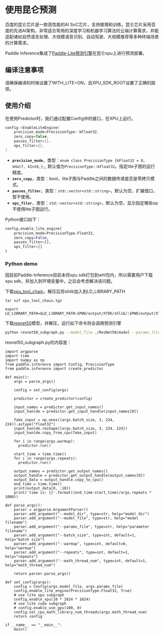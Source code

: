 # 使用昆仑预测

百度的昆仑芯⽚是⼀款⾼性能的AI SoC芯⽚，⽀持推理和训练。昆仑芯⽚采⽤百度的先进AI架构，⾮常适合常⽤的深度学习和机器学习算法的云端计算需求，并能适配诸如⾃然语⾔处理、⼤规模语⾳识别、⾃动驾驶、⼤规模推荐等多种终端场景的计算需求。

Paddle Inference集成了[Paddle-Lite预测引擎](https://paddle-lite.readthedocs.io/zh/latest/demo_guides/baidu_xpu.html)在昆仑xpu上进行预测部署。

## 编译注意事项

请确保编译的时候设置了WITH_LITE=ON，且XPU_SDK_ROOT设置了正确的路径。

## 使用介绍

在使用Predictor时，我们通过配置Config中的接口，在XPU上运行。

```c++
config->EnableLiteEngine(
    precision_mode=PrecisionType::kFloat32,
    zero_copy=false,
    passes_filter={},
    ops_filter={},
)
```

- **`precision_mode`**，类型：`enum class PrecisionType {kFloat32 = 0, kHalf, kInt8,};`, 默认值为`PrecisionType::kFloat32`。指定lite子图的运行精度。
- **`zero_copy`**，类型：bool，lite子图与Paddle之间的数据传递是否是零拷贝模式。
- **`passes_filter`**，类型：`std::vector<std::string>`，默认为空，扩展借口，暂不使用。
- **`ops_filer`**，类型：`std::vector<std::string>`，默认为空，显示指定哪些op不使用lite子图运行。

Python接口如下：

```python
config.enable_lite_engine(
    precision_mode=PrecisionType.Float32,
    zero_copy=False,
    passes_filter=[],
    ops_filter=[]
)
```

### Python demo

因目前Paddle-Inference目前未将xpu sdk打包到whl包内，所以需要用户下载xpu sdk，并加入到环境变量中，之后会考虑解决该问题。

下载[xpu_tool_chain](https://paddle-inference-dist.bj.bcebos.com/inference_demo/xpu_tool_chain.tgz)，解压后将shlib加入到LD_LIBRARY_PATH

```
tar xzf xpu_tool_chain.tgz
```
```
export LD_LIBRARY_PATH=$LD_LIBRARY_PATH:$PWD/output/XTDK/shlib/:$PWD/output/XTDK/runtime/shlib/
```

下载[resnet50](https://paddle-inference-dist.bj.bcebos.com/inference_demo/python/resnet50/ResNet50.tar.gz)模型，并解压，运行如下命令将会调用预测引擎

```bash
python resnet50_subgraph.py --model_file ./ResNet50/model --params_file ./ResNet50/params
```

resnet50_subgraph.py的内容是：

```
import argparse
import time
import numpy as np
from paddle.inference import Config, PrecisionType
from paddle.inference import create_predictor

def main():
    args = parse_args()

    config = set_config(args)

    predictor = create_predictor(config)

    input_names = predictor.get_input_names()
    input_hanlde = predictor.get_input_handle(input_names[0])

    fake_input = np.ones((args.batch_size, 3, 224, 224)).astype("float32")
    input_hanlde.reshape([args.batch_size, 3, 224, 224])
    input_hanlde.copy_from_cpu(fake_input)

    for i in range(args.warmup):
      predictor.run()

    start_time = time.time()
    for i in range(args.repeats):
      predictor.run()

    output_names = predictor.get_output_names()
    output_handle = predictor.get_output_handle(output_names[0])
    output_data = output_handle.copy_to_cpu()
    end_time = time.time()
    print(output_data[0, :10])
    print('time is: {}'.format((end_time-start_time)/args.repeats * 1000))

def parse_args():
    parser = argparse.ArgumentParser()
    parser.add_argument("--model_dir", type=str, help="model dir")
    parser.add_argument("--model_file", type=str, help="model filename")
    parser.add_argument("--params_file", type=str, help="parameter filename")
    parser.add_argument("--batch_size", type=int, default=1, help="batch size")
    parser.add_argument("--warmup", type=int, default=0, help="warmup")
    parser.add_argument("--repeats", type=int, default=1, help="repeats")
    parser.add_argument("--math_thread_num", type=int, default=1, help="math_thread_num")

    return parser.parse_args()

def set_config(args):
    config = Config(args.model_file, args.params_file)
    config.enable_lite_engine(PrecisionType.Float32, True)
    # use lite xpu subgraph
    config.enable_xpu(10 * 1024 * 1024)
    # use lite cuda subgraph
    # config.enable_use_gpu(100, 0)
    config.set_cpu_math_library_num_threads(args.math_thread_num)
    return config

if __name__ == "__main__":
    main()
```
